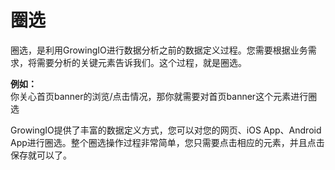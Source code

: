 # 圈选

圈选，是利用GrowingIO进行数据分析之前的数据定义过程。您需要根据业务需求，将需要分析的关键元素告诉我们。这个过程，就是圈选。

**例如：**  
你关心首页banner的浏览/点击情况，那你就需要对首页banner这个元素进行圈选

GrowingIO提供了丰富的数据定义方式，您可以对您的网页、iOS App、Android App进行圈选。整个圈选操作过程非常简单，您只需要点击相应的元素，并且点击保存就可以了。

